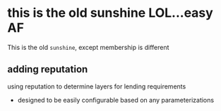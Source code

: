 # this is the old sunshine LOL...easy AF

This is the old `sunshine`, except membership is different

## adding reputation

using reputation to determine layers for lending requirements
* designed to be easily configurable based on any parameterizations